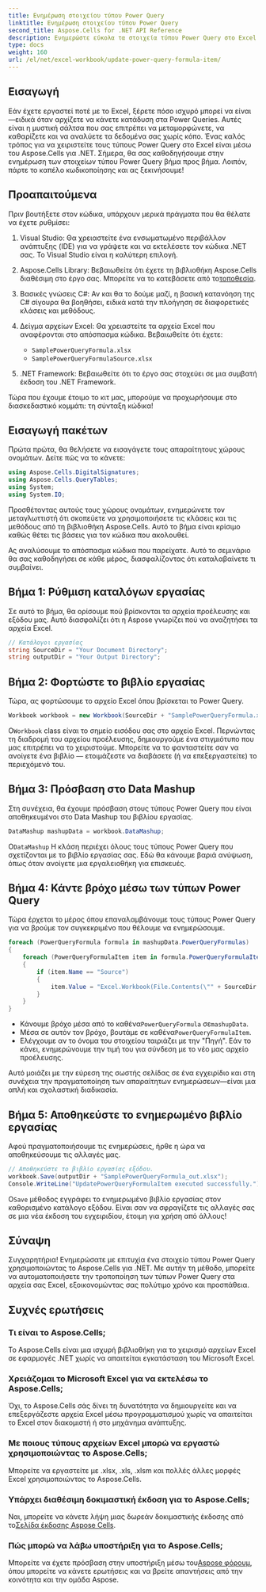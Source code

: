 ```yaml
---
title: Ενημέρωση στοιχείου τύπου Power Query
linktitle: Ενημέρωση στοιχείου τύπου Power Query
second_title: Aspose.Cells for .NET API Reference
description: Ενημερώστε εύκολα τα στοιχεία τύπου Power Query στο Excel χρησιμοποιώντας το Aspose.Cells για .NET. Οδηγός βήμα προς βήμα για τον εξορθολογισμό των διαδικασιών χειρισμού δεδομένων σας.
type: docs
weight: 160
url: /el/net/excel-workbook/update-power-query-formula-item/
---
```

## Εισαγωγή

Εάν έχετε εργαστεί ποτέ με το Excel, ξέρετε πόσο ισχυρό μπορεί να είναι—ειδικά όταν αρχίζετε να κάνετε κατάδυση στα Power Queries. Αυτές είναι η μυστική σάλτσα που σας επιτρέπει να μεταμορφώνετε, να καθαρίζετε και να αναλύετε τα δεδομένα σας χωρίς κόπο. Ένας καλός τρόπος για να χειριστείτε τους τύπους Power Query στο Excel είναι μέσω του Aspose.Cells για .NET. Σήμερα, θα σας καθοδηγήσουμε στην ενημέρωση των στοιχείων τύπου Power Query βήμα προς βήμα. Λοιπόν, πάρτε το καπέλο κωδικοποίησης και ας ξεκινήσουμε!

## Προαπαιτούμενα

Πριν βουτήξετε στον κώδικα, υπάρχουν μερικά πράγματα που θα θέλατε να έχετε ρυθμίσει:

1. Visual Studio: Θα χρειαστείτε ένα ενσωματωμένο περιβάλλον ανάπτυξης (IDE) για να γράψετε και να εκτελέσετε τον κώδικα .NET σας. Το Visual Studio είναι η καλύτερη επιλογή.
2.  Aspose.Cells Library: Βεβαιωθείτε ότι έχετε τη βιβλιοθήκη Aspose.Cells διαθέσιμη στο έργο σας. Μπορείτε να το κατεβάσετε από το[τοποθεσία](https://releases.aspose.com/cells/net/).
3. Βασικές γνώσεις C#: Αν και θα το δούμε μαζί, η βασική κατανόηση της C# σίγουρα θα βοηθήσει, ειδικά κατά την πλοήγηση σε διαφορετικές κλάσεις και μεθόδους.
4. Δείγμα αρχείων Excel: Θα χρειαστείτε τα αρχεία Excel που αναφέρονται στο απόσπασμα κώδικα. Βεβαιωθείτε ότι έχετε:
   - `SamplePowerQueryFormula.xlsx`
   - `SamplePowerQueryFormulaSource.xlsx`

5. .NET Framework: Βεβαιωθείτε ότι το έργο σας στοχεύει σε μια συμβατή έκδοση του .NET Framework.

Τώρα που έχουμε έτοιμο το κιτ μας, μπορούμε να προχωρήσουμε στο διασκεδαστικό κομμάτι: τη σύνταξη κώδικα!

## Εισαγωγή πακέτων

Πρώτα πρώτα, θα θελήσετε να εισαγάγετε τους απαραίτητους χώρους ονομάτων. Δείτε πώς να το κάνετε:

```csharp
using Aspose.Cells.DigitalSignatures;
using Aspose.Cells.QueryTables;
using System;
using System.IO;
```

Προσθέτοντας αυτούς τους χώρους ονομάτων, ενημερώνετε τον μεταγλωττιστή ότι σκοπεύετε να χρησιμοποιήσετε τις κλάσεις και τις μεθόδους από τη βιβλιοθήκη Aspose.Cells. Αυτό το βήμα είναι κρίσιμο καθώς θέτει τις βάσεις για τον κώδικα που ακολουθεί.

Ας αναλύσουμε το απόσπασμα κώδικα που παρείχατε. Αυτό το σεμινάριο θα σας καθοδηγήσει σε κάθε μέρος, διασφαλίζοντας ότι καταλαβαίνετε τι συμβαίνει.

## Βήμα 1: Ρύθμιση καταλόγων εργασίας

Σε αυτό το βήμα, θα ορίσουμε πού βρίσκονται τα αρχεία προέλευσης και εξόδου μας. Αυτό διασφαλίζει ότι η Aspose γνωρίζει πού να αναζητήσει τα αρχεία Excel.

```csharp
// Κατάλογοι εργασίας
string SourceDir = "Your Document Directory";
string outputDir = "Your Output Directory";
```

## Βήμα 2: Φορτώστε το βιβλίο εργασίας

Τώρα, ας φορτώσουμε το αρχείο Excel όπου βρίσκεται το Power Query.

```csharp
Workbook workbook = new Workbook(SourceDir + "SamplePowerQueryFormula.xlsx");
```
 Ο`Workbook` class είναι το σημείο εισόδου σας στο αρχείο Excel. Περνώντας τη διαδρομή του αρχείου προέλευσης, δημιουργούμε ένα στιγμιότυπο που μας επιτρέπει να το χειριστούμε. Μπορείτε να το φανταστείτε σαν να ανοίγετε ένα βιβλίο — ετοιμάζεστε να διαβάσετε (ή να επεξεργαστείτε) το περιεχόμενό του.

## Βήμα 3: Πρόσβαση στο Data Mashup

Στη συνέχεια, θα έχουμε πρόσβαση στους τύπους Power Query που είναι αποθηκευμένοι στο Data Mashup του βιβλίου εργασίας.

```csharp
DataMashup mashupData = workbook.DataMashup;
```
 Ο`DataMashup` Η κλάση περιέχει όλους τους τύπους Power Query που σχετίζονται με το βιβλίο εργασίας σας. Εδώ θα κάνουμε βαριά ανύψωση, όπως όταν ανοίγετε μια εργαλειοθήκη για επισκευές.

## Βήμα 4: Κάντε βρόχο μέσω των τύπων Power Query

Τώρα έρχεται το μέρος όπου επαναλαμβάνουμε τους τύπους Power Query για να βρούμε τον συγκεκριμένο που θέλουμε να ενημερώσουμε.

```csharp
foreach (PowerQueryFormula formula in mashupData.PowerQueryFormulas)
{
    foreach (PowerQueryFormulaItem item in formula.PowerQueryFormulaItems)
    {
        if (item.Name == "Source")
        {
            item.Value = "Excel.Workbook(File.Contents(\"" + SourceDir + "SamplePowerQueryFormulaSource.xlsx\"), null, true)";
        }
    }
}
```

-  Κάνουμε βρόχο μέσα από το καθένα`PowerQueryFormula` σε`mashupData`.
- Μέσα σε αυτόν τον βρόχο, βουτάμε σε καθένα`PowerQueryFormulaItem`.
- Ελέγχουμε αν το όνομα του στοιχείου ταιριάζει με την "Πηγή". Εάν το κάνει, ενημερώνουμε την τιμή του για σύνδεση με το νέο μας αρχείο προέλευσης.

Αυτό μοιάζει με την εύρεση της σωστής σελίδας σε ένα εγχειρίδιο και στη συνέχεια την πραγματοποίηση των απαραίτητων ενημερώσεων—είναι μια απλή και σχολαστική διαδικασία.

## Βήμα 5: Αποθηκεύστε το ενημερωμένο βιβλίο εργασίας

Αφού πραγματοποιήσουμε τις ενημερώσεις, ήρθε η ώρα να αποθηκεύσουμε τις αλλαγές μας.

```csharp
// Αποθηκεύστε το βιβλίο εργασίας εξόδου.
workbook.Save(outputDir + "SamplePowerQueryFormula_out.xlsx");
Console.WriteLine("UpdatePowerQueryFormulaItem executed successfully.");
```
 Ο`Save` μέθοδος εγγράφει το ενημερωμένο βιβλίο εργασίας στον καθορισμένο κατάλογο εξόδου. Είναι σαν να σφραγίζετε τις αλλαγές σας σε μια νέα έκδοση του εγχειριδίου, έτοιμη για χρήση από άλλους!

## Σύναψη

Συγχαρητήρια! Ενημερώσατε με επιτυχία ένα στοιχείο τύπου Power Query χρησιμοποιώντας το Aspose.Cells για .NET. Με αυτήν τη μέθοδο, μπορείτε να αυτοματοποιήσετε την τροποποίηση των τύπων Power Query στα αρχεία σας Excel, εξοικονομώντας σας πολύτιμο χρόνο και προσπάθεια.

## Συχνές ερωτήσεις

### Τι είναι το Aspose.Cells;
Το Aspose.Cells είναι μια ισχυρή βιβλιοθήκη για το χειρισμό αρχείων Excel σε εφαρμογές .NET χωρίς να απαιτείται εγκατάσταση του Microsoft Excel.

### Χρειάζομαι το Microsoft Excel για να εκτελέσω το Aspose.Cells;
Όχι, το Aspose.Cells σάς δίνει τη δυνατότητα να δημιουργείτε και να επεξεργάζεστε αρχεία Excel μέσω προγραμματισμού χωρίς να απαιτείται το Excel στον διακομιστή ή στο μηχάνημα ανάπτυξης.

### Με ποιους τύπους αρχείων Excel μπορώ να εργαστώ χρησιμοποιώντας το Aspose.Cells;
Μπορείτε να εργαστείτε με .xlsx, .xls, .xlsm και πολλές άλλες μορφές Excel χρησιμοποιώντας το Aspose.Cells.

### Υπάρχει διαθέσιμη δοκιμαστική έκδοση για το Aspose.Cells;
 Ναι, μπορείτε να κάνετε λήψη μιας δωρεάν δοκιμαστικής έκδοσης από το[Σελίδα έκδοσης Aspose Cells](https://releases.aspose.com/).

### Πώς μπορώ να λάβω υποστήριξη για το Aspose.Cells;
 Μπορείτε να έχετε πρόσβαση στην υποστήριξη μέσω του[Aspose φόρουμ](https://forum.aspose.com/c/cells/9), όπου μπορείτε να κάνετε ερωτήσεις και να βρείτε απαντήσεις από την κοινότητα και την ομάδα Aspose.